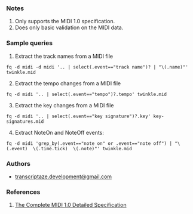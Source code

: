 ### Notes

1. Only supports the MIDI 1.0 specification.
2. Does only basic validation on the MIDI data.

### Sample queries

1. Extract the track names from a MIDI file
```
fq -d midi -d midi '.. | select(.event=="track name")? | "\(.name)"' twinkle.mid 
```

2. Extract the tempo changes from a MIDI file
```
fq -d midi '.. | select(.event=="tempo")?.tempo' twinkle.mid
```

3. Extract the key changes from a MIDI file
```
fq -d midi '.. | select(.event=="key signature")?.key' key-signatures.mid
```

4. Extract NoteOn and NoteOff events:
```
fq -d midi 'grep_by(.event=="note on" or .event=="note off") | "\(.event)  \(.time.tick)  \(.note)"' twinkle.mid
```

### Authors
- transcriptaze.development@gmail.com

### References

1. [The Complete MIDI 1.0 Detailed Specification](https://www.midi.org/specifications/item/the-midi-1-0-specification)
